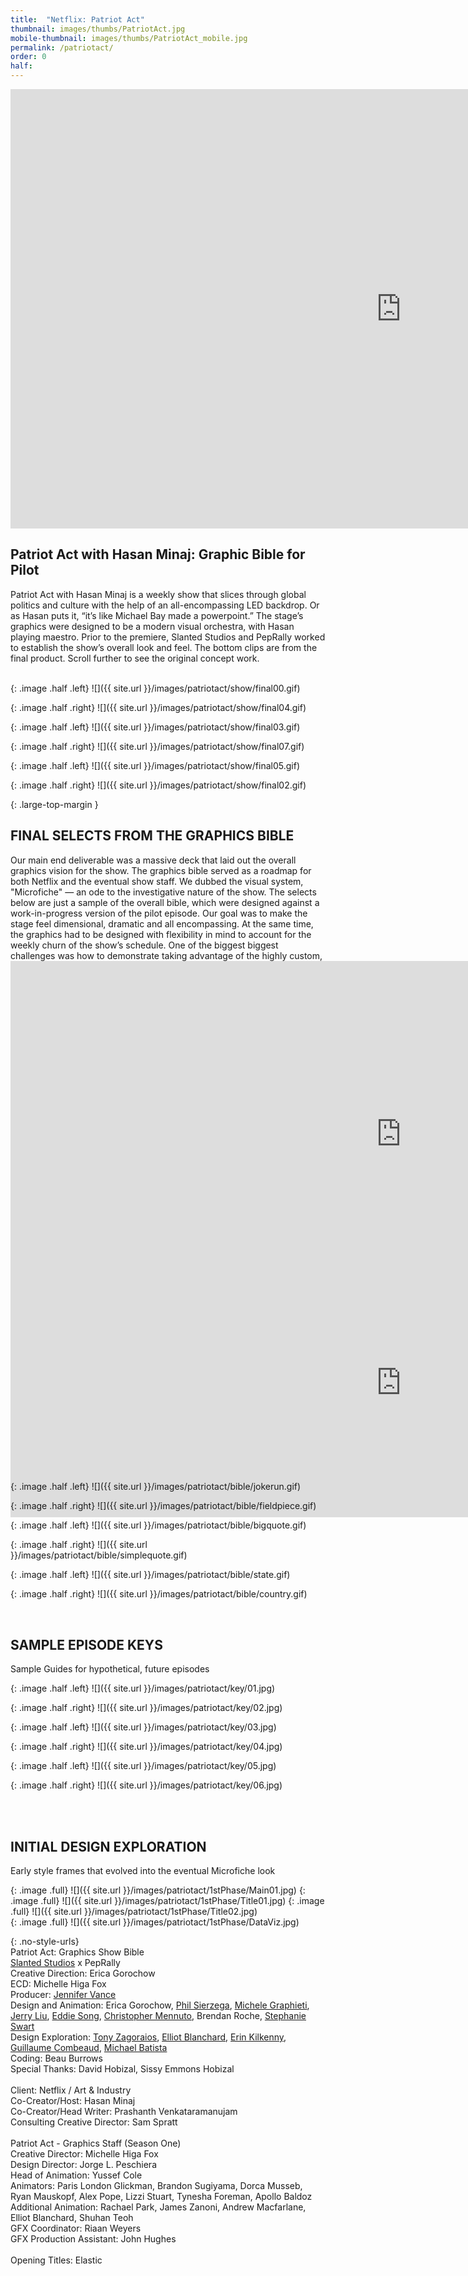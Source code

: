 ```yaml
---
title:  "Netflix: Patriot Act"
thumbnail: images/thumbs/PatriotAct.jpg
mobile-thumbnail: images/thumbs/PatriotAct_mobile.jpg
permalink: /patriotact/
order: 0
half:
---
```

<div class='embed-container no-bottom-margin'>
<iframe src="https://player.vimeo.com/video/318011649#t=0m16s" width="1250" height="703" frameborder="0" allow="autoplay; fullscreen" allowfullscreen></iframe>
</div>

## **Patriot Act with Hasan Minaj: Graphic Bible for Pilot**
Patriot Act with Hasan Minaj is a weekly show that slices through global politics and culture with the help of an all-encompassing LED backdrop. Or as Hasan puts it, “it’s like Michael Bay made a powerpoint.” The stage’s graphics were designed to be a modern visual orchestra, with Hasan playing maestro. Prior to the premiere, Slanted Studios and PepRally worked to establish the show’s overall look and feel. The bottom clips are from the final product. Scroll further to see the original concept work.
<br/>
<br/>


{: .image .half .left}
![]({{ site.url }}/images/patriotact/show/final00.gif)  

{: .image .half .right}
![]({{ site.url }}/images/patriotact/show/final04.gif)

{: .image .half .left}
![]({{ site.url }}/images/patriotact/show/final03.gif)  

{: .image .half .right}
![]({{ site.url }}/images/patriotact/show/final07.gif)

{: .image .half .left}
![]({{ site.url }}/images/patriotact/show/final05.gif)  

{: .image .half .right}
![]({{ site.url }}/images/patriotact/show/final02.gif)

{: .large-top-margin }

## **FINAL SELECTS FROM THE GRAPHICS BIBLE**
Our main end deliverable was a massive deck that laid out the overall graphics vision for the show. The graphics bible served as a roadmap for both Netflix and the eventual show staff. We dubbed the visual system, "Microfiche" — an ode to the investigative nature of the show. The selects below are just a sample of the overall bible, which were designed against a work-in-progress version of the pilot episode. Our goal was to make the stage feel dimensional, dramatic and all encompassing. At the same time, the graphics had to be designed with flexibility in mind to account for the weekly churn of the show’s schedule. One of the biggest biggest challenges was how to demonstrate taking advantage of the highly custom, four sided stage.

<div class='embed-container' style="margin-bottom: calc(100% * -.125);">
<iframe src="https://player.vimeo.com/video/334021244" style="margin-top: calc(100% * -.06);" width="1250" height="553" frameborder="0" allow="autoplay; fullscreen" allowfullscreen></iframe>
</div>

<div class='embed-container' style="margin-bottom: calc(100% * -.1425);">
<iframe src="https://player.vimeo.com/video/334756299?background=1&autoplay=1&loop=1" style="margin-top: calc(100% * -.06);" width="1250" height="430" frameborder="0" allow="autoplay; fullscreen" allowfullscreen></iframe>
</div>

 <!-- {: .image. full} -->
<!-- // ![]({{ site.url }}/images/patriotact/bible/sizzle.gif)   -->

{: .image .half .left}
![]({{ site.url }}/images/patriotact/bible/jokerun.gif)  

{: .image .half .right}
![]({{ site.url }}/images/patriotact/bible/fieldpiece.gif)

{: .image .half .left}
![]({{ site.url }}/images/patriotact/bible/bigquote.gif)  

{: .image .half .right}
![]({{ site.url }}/images/patriotact/bible/simplequote.gif)  

{: .image .half .left}
![]({{ site.url }}/images/patriotact/bible/state.gif)

{: .image .half .right}
![]({{ site.url }}/images/patriotact/bible/country.gif)  

<br/>


## **SAMPLE EPISODE KEYS**
Sample Guides for hypothetical, future episodes
<br/>

{: .image .half .left}
![]({{ site.url }}/images/patriotact/key/01.jpg)  

{: .image .half .right}
![]({{ site.url }}/images/patriotact/key/02.jpg)

{: .image .half .left}
![]({{ site.url }}/images/patriotact/key/03.jpg)  

{: .image .half .right}
![]({{ site.url }}/images/patriotact/key/04.jpg)

{: .image .half .left}
![]({{ site.url }}/images/patriotact/key/05.jpg)  

{: .image .half .right}
![]({{ site.url }}/images/patriotact/key/06.jpg)

<br/>
<br/>

## **INITIAL DESIGN EXPLORATION**
Early style frames that evolved into the eventual Microfiche look
<br/>

{: .image .full}
![]({{ site.url }}/images/patriotact/1stPhase/Main01.jpg)
{: .image .full}
![]({{ site.url }}/images/patriotact/1stPhase/Title01.jpg)
{: .image .full}
![]({{ site.url }}/images/patriotact/1stPhase/Title02.jpg)  
{: .image .full}
![]({{ site.url }}/images/patriotact/1stPhase/DataViz.jpg)       


{: .no-style-urls}
<br/>
Patriot Act: Graphics Show Bible<br/>
[Slanted Studios](http://slanted.studio) x PepRally<br/>
Creative Direction: Erica Gorochow <br/>
ECD: Michelle Higa Fox <br/>
Producer: [Jennifer Vance](http://meanflow.party) <br/>
Design and Animation: Erica Gorochow, [Phil Sierzega](http://stewardesslollipop.com), [Michele Graphieti](http://www.graphieti.com/), [Jerry Liu](http://www.jerryliustudio.com/), [Eddie Song](http://eddiesong.com), [Christopher Mennuto](https://www.mennuto.com/), Brendan Roche,  [Stephanie Swart](http://stephanieswart.com/) <br/>
Design Exploration: [Tony Zagoraios](http://www.artonemotion.com/), [Elliot Blanchard](http://invisiblelightnetwork.com/), [Erin Kilkenny](http://www.erinkilkenny.com/), [Guillaume Combeaud](http://www.guillaumecombeaud.com/), [Michael Batista](https://www.michaelbatista.com/) <br/>
Coding: Beau Burrows<br/>
Special Thanks: David Hobizal, Sissy Emmons Hobizal
<br/>
<br/>
Client: Netflix / Art & Industry<br/>
Co-Creator/Host: Hasan Minaj<br/>
Co-Creator/Head Writer: Prashanth Venkataramanujam<br/>
Consulting Creative Director: Sam Spratt<br/>
<br/>
Patriot Act - Graphics Staff (Season One)<br/>
Creative Director: Michelle Higa Fox<br/>
Design Director: Jorge L. Peschiera<br/>
Head of Animation: Yussef Cole<br/>
Animators: Paris London Glickman, Brandon Sugiyama, Dorca Musseb, Ryan Mauskopf, Alex Pope, Lizzi Stuart, Tynesha Foreman, Apollo Baldoz<br/>
Additional Animation: Rachael Park, James Zanoni, Andrew Macfarlane, Elliot Blanchard, Shuhan Teoh<br/>
GFX Coordinator: Riaan Weyers<br/>
GFX Production Assistant: John Hughes<br/>
<br/>
Opening Titles: Elastic
<br/>




<br/>

